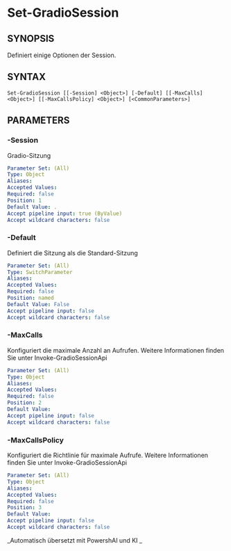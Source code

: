 ﻿---
external help file: powershai-help.xml
schema: 2.0.0
powershai: true
---

# Set-GradioSession

## SYNOPSIS <!--!= @#Synop !-->
Definiert einige Optionen der Session.

## SYNTAX <!--!= @#Syntax !-->

```
Set-GradioSession [[-Session] <Object>] [-Default] [[-MaxCalls] <Object>] [[-MaxCallsPolicy] <Object>] [<CommonParameters>]
```

## PARAMETERS <!--!= @#Params !-->

### -Session
Gradio-Sitzung

```yml
Parameter Set: (All)
Type: Object
Aliases: 
Accepted Values: 
Required: false
Position: 1
Default Value: .
Accept pipeline input: true (ByValue)
Accept wildcard characters: false
```

### -Default
Definiert die Sitzung als die Standard-Sitzung

```yml
Parameter Set: (All)
Type: SwitchParameter
Aliases: 
Accepted Values: 
Required: false
Position: named
Default Value: False
Accept pipeline input: false
Accept wildcard characters: false
```

### -MaxCalls
Konfiguriert die maximale Anzahl an Aufrufen. Weitere Informationen finden Sie unter Invoke-GradioSessionApi

```yml
Parameter Set: (All)
Type: Object
Aliases: 
Accepted Values: 
Required: false
Position: 2
Default Value: 
Accept pipeline input: false
Accept wildcard characters: false
```

### -MaxCallsPolicy
Konfiguriert die Richtlinie für maximale Aufrufe. Weitere Informationen finden Sie unter Invoke-GradioSessionApi

```yml
Parameter Set: (All)
Type: Object
Aliases: 
Accepted Values: 
Required: false
Position: 3
Default Value: 
Accept pipeline input: false
Accept wildcard characters: false
```




<!--PowershaiAiDocBlockStart-->
_Automatisch übersetzt mit PowershAI und KI 
_
<!--PowershaiAiDocBlockEnd-->
